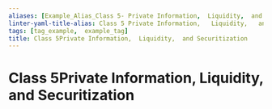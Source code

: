 ```yaml
---
aliases: [Example_Alias_Class 5- Private Information,  Liquidity,  and Securitization,  Alias_79_Class 5- Private Information,  Liquidity,  and Securitization.md,  Class 5 Private Information,   Liquidity,   and Securitization]
linter-yaml-title-alias: Class 5 Private Information,   Liquidity,   and Securitization
tags: [tag_example,  example_tag]
title: Class 5Private Information,  Liquidity,  and Securitization
---
```


# Class 5Private Information,  Liquidity,  and Securitization

